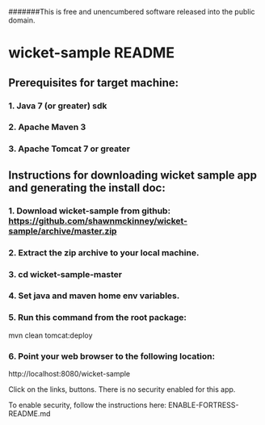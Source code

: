 #######This is free and unencumbered software released into the public domain.

# wicket-sample README
## Prerequisites for target machine:
### 1. Java 7 (or greater) sdk
### 2. Apache Maven 3
### 3. Apache Tomcat 7 or greater

## Instructions for downloading wicket sample app and generating the install doc:

### 1. Download wicket-sample from github: https://github.com/shawnmckinney/wicket-sample/archive/master.zip

### 2. Extract the zip archive to your local machine.

### 3. cd wicket-sample-master

### 4. Set java and maven home env variables.

### 5. Run this command from the root package:
mvn clean tomcat:deploy

### 6. Point your web browser to the following location:
http://localhost:8080/wicket-sample

Click on the links, buttons.  There is no security enabled for this app.

To enable security, follow the instructions here: ENABLE-FORTRESS-README.md
